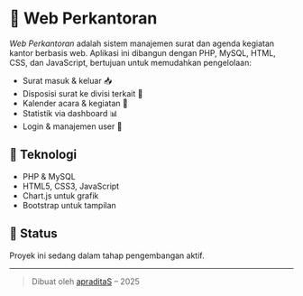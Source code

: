 # 🏢 Web Perkantoran

*Web Perkantoran* adalah sistem manajemen surat dan agenda kegiatan kantor berbasis web. Aplikasi ini dibangun dengan PHP, MySQL, HTML, CSS, dan JavaScript, bertujuan untuk memudahkan pengelolaan:

- Surat masuk & keluar 📥
- Disposisi surat ke divisi terkait 📨
- Kalender acara & kegiatan 📅
- Statistik via dashboard 📊
- Login & manajemen user 👤

## 🔧 Teknologi
- PHP & MySQL
- HTML5, CSS3, JavaScript
- Chart.js untuk grafik
- Bootstrap untuk tampilan

## 📌 Status
Proyek ini sedang dalam tahap pengembangan aktif.

---

> Dibuat oleh [apraditaS](https://github.com/apraditaS) – 2025